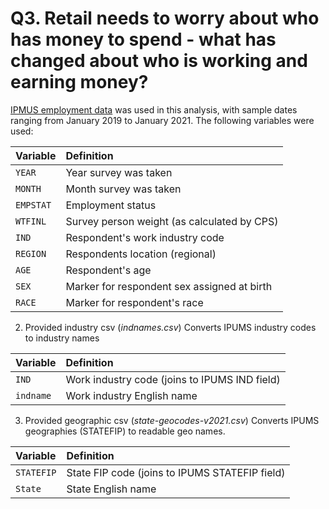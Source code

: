 # Q3. Retail needs to worry about who has money to spend - what has changed about who is working and earning money?

[IPMUS employment data](https://cps.ipums.org/cps/index.shtml) was used in this analysis, with sample dates ranging from January 2019 to January 2021. The following variables were used:

| Variable |  Definition
|:------    |:-------------------------------------------------     | 
| `YEAR` | Year survey was taken |
| `MONTH` | Month survey was taken |
| `EMPSTAT` | Employment status |
| `WTFINL` | Survey person weight (as calculated by CPS) |
| `IND`  | Respondent's work industry code |
| `REGION` | Respondents location (regional) |
| `AGE`  | Respondent's age |
| `SEX` |  Marker for respondent sex assigned at birth |
| `RACE` | Marker for respondent's race |

2.  Provided industry csv (*indnames.csv*)
  Converts IPUMS industry codes to industry names 
 
| Variable |  Definition
|:------    |:-------------------------------------------------     | 
| `IND` | Work industry code (joins to IPUMS IND field) |
| `indname` | Work industry English name |


3.  Provided geographic csv (*state-geocodes-v2021.csv*)
  Converts IPUMS geographies (STATEFIP) to readable geo names.

| Variable |  Definition
|:------    |:-------------------------------------------------     | 
| `STATEFIP` | State FIP code (joins to IPUMS STATEFIP field) |
| `State` | State English name |
